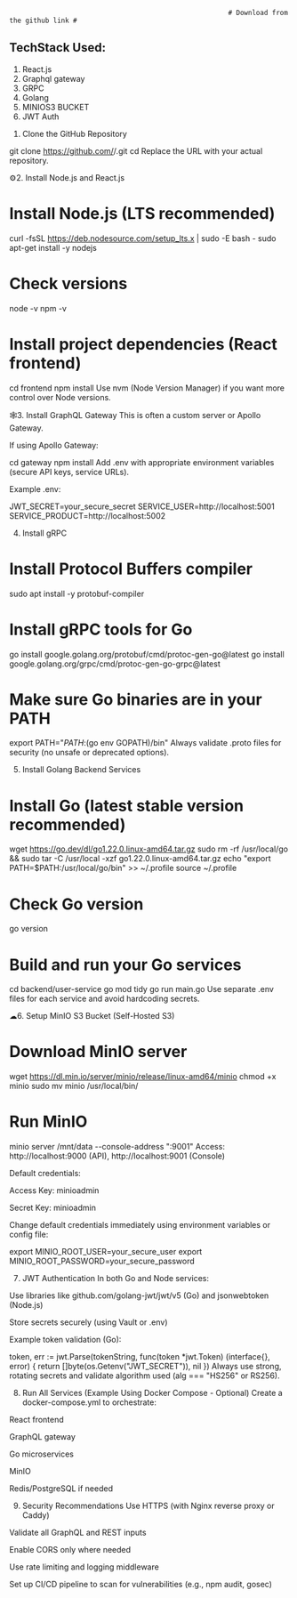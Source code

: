                                                            # Download from the github link #

## TechStack Used:
1) React.js
2) Graphql gateway
3) GRPC
4) Golang
5) MINIOS3 BUCKET
6) JWT Auth

1. Clone the GitHub Repository

git clone https://github.com/<your-org>/<your-repo>.git
cd <your-repo>
Replace the URL with your actual repository.

⚙2. Install Node.js and React.js

# Install Node.js (LTS recommended)
curl -fsSL https://deb.nodesource.com/setup_lts.x | sudo -E bash -
sudo apt-get install -y nodejs

# Check versions
node -v
npm -v

# Install project dependencies (React frontend)
cd frontend
npm install
Use nvm (Node Version Manager) if you want more control over Node versions.

🕸3. Install GraphQL Gateway
This is often a custom server or Apollo Gateway.

If using Apollo Gateway:

cd gateway
npm install
Add .env with appropriate environment variables (secure API keys, service URLs).

Example .env:

JWT_SECRET=your_secure_secret
SERVICE_USER=http://localhost:5001
SERVICE_PRODUCT=http://localhost:5002

4. Install gRPC

# Install Protocol Buffers compiler
sudo apt install -y protobuf-compiler

# Install gRPC tools for Go
go install google.golang.org/protobuf/cmd/protoc-gen-go@latest
go install google.golang.org/grpc/cmd/protoc-gen-go-grpc@latest

# Make sure Go binaries are in your PATH
export PATH="$PATH:$(go env GOPATH)/bin"
Always validate .proto files for security (no unsafe or deprecated options).

5. Install Golang Backend Services

# Install Go (latest stable version recommended)
wget https://go.dev/dl/go1.22.0.linux-amd64.tar.gz
sudo rm -rf /usr/local/go && sudo tar -C /usr/local -xzf go1.22.0.linux-amd64.tar.gz
echo "export PATH=$PATH:/usr/local/go/bin" >> ~/.profile
source ~/.profile

# Check Go version
go version

# Build and run your Go services
cd backend/user-service
go mod tidy
go run main.go
Use separate .env files for each service and avoid hardcoding secrets.

☁6. Setup MinIO S3 Bucket (Self-Hosted S3)

# Download MinIO server
wget https://dl.min.io/server/minio/release/linux-amd64/minio
chmod +x minio
sudo mv minio /usr/local/bin/

# Run MinIO
minio server /mnt/data --console-address ":9001"
Access: http://localhost:9000 (API), http://localhost:9001 (Console)

Default credentials:

Access Key: minioadmin

Secret Key: minioadmin

Change default credentials immediately using environment variables or config file:


export MINIO_ROOT_USER=your_secure_user
export MINIO_ROOT_PASSWORD=your_secure_password

7. JWT Authentication
In both Go and Node services:

Use libraries like github.com/golang-jwt/jwt/v5 (Go) and jsonwebtoken (Node.js)

Store secrets securely (using Vault or .env)

Example token validation (Go):


token, err := jwt.Parse(tokenString, func(token *jwt.Token) (interface{}, error) {
    return []byte(os.Getenv("JWT_SECRET")), nil
})
 Always use strong, rotating secrets and validate algorithm used (alg === "HS256" or RS256).

8. Run All Services (Example Using Docker Compose - Optional)
Create a docker-compose.yml to orchestrate:

React frontend

GraphQL gateway

Go microservices

MinIO

Redis/PostgreSQL if needed

9. Security Recommendations
Use HTTPS (with Nginx reverse proxy or Caddy)

Validate all GraphQL and REST inputs

Enable CORS only where needed

Use rate limiting and logging middleware

Set up CI/CD pipeline to scan for vulnerabilities (e.g., npm audit, gosec)

